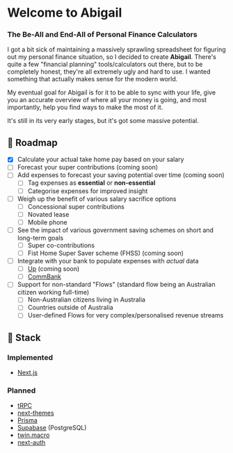 # Welcome to Abigail

### The Be-All and End-All of Personal Finance Calculators

I got a bit sick of maintaining a massively sprawling spreadsheet for figuring out my personal finance situation, so I decided to create **Abigail**. There's quite a few "financial planning" tools/calculators out there, but to be completely honest, they're all extremely ugly and hard to use. I wanted something that actually makes sense for the modern world.

My eventual goal for Abigail is for it to be able to sync with your life, give you an accurate overview of where all your money is going, and most importantly, help you find ways to make the most of it.

It's still in its very early stages, but it's got some massive potential.

## 🚧 Roadmap

- [x] Calculate your actual take home pay based on your salary
- [ ] Forecast your super contributions (coming soon)
- [ ] Add expenses to forecast your saving potential over time (coming soon)
  - [ ] Tag expenses as **essential** or **non-essential**
  - [ ] Categorise expenses for improved insight
- [ ] Weigh up the benefit of various salary sacrifice options
  - [ ] Concessional super contributions
  - [ ] Novated lease
  - [ ] Mobile phone
- [ ] See the impact of various government saving schemes on short and long-term goals
  - [ ] Super co-contributions
  - [ ] Fist Home Super Saver scheme (FHSS) (coming soon)
- [ ] Integrate with your bank to populate expenses with _actual_ data
  - [ ] [Up](https://developer.up.com.au/) (coming soon)
  - [ ] [CommBank](https://www.commbank.com.au/Developer/)
- [ ] Support for non-standard "Flows" (standard flow being an Australian citizen working full-time)
  - [ ] Non-Australian citizens living in Australia
  - [ ] Countries outside of Australia
  - [ ] User-defined Flows for very complex/personalised revenue streams

## 🚀 Stack

### Implemented
* [Next.js](https://github.com/vercel/next.js)

### Planned
* [tRPC](https://github.com/trpc/trpc)
* [next-themes](https://github.com/pacocoursey/next-themes)
* [Prisma](https://github.com/prisma/prisma)
* [Supabase](https://supabase.com/) (PostgreSQL)
* [twin.macro](https://github.com/ben-rogerson/twin.macro)
* [next-auth](https://github.com/nextauthjs/next-auth)
